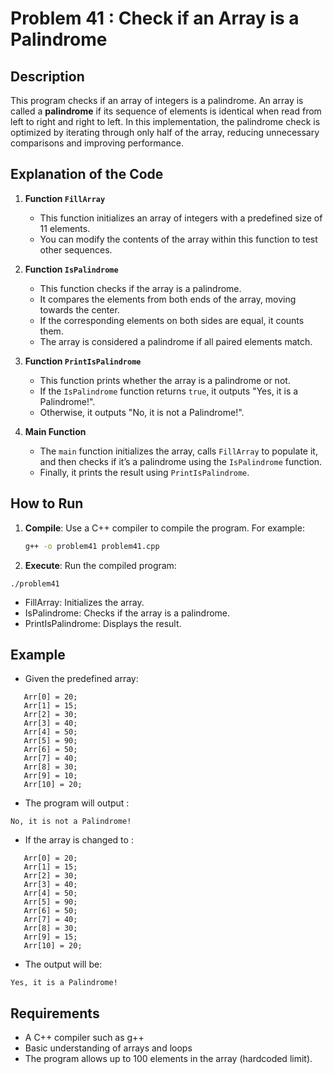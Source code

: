 # Problem 41 : Check if an Array is a Palindrome

## Description
This program checks if an array of integers is a palindrome. An array is called a **palindrome** if its sequence of elements is identical when read from left to right and right to left.
In this implementation, the palindrome check is optimized by iterating through only half of the array, reducing unnecessary comparisons and improving performance.


## Explanation of the Code

1. **Function `FillArray`**
   - This function initializes an array of integers with a predefined size of 11 elements.
   - You can modify the contents of the array within this function to test other sequences.

2. **Function `IsPalindrome`**
   - This function checks if the array is a palindrome.
   - It compares the elements from both ends of the array, moving towards the center.
   - If the corresponding elements on both sides are equal, it counts them.
   - The array is considered a palindrome if all paired elements match.

3. **Function `PrintIsPalindrome`**
   - This function prints whether the array is a palindrome or not.
   - If the `IsPalindrome` function returns `true`, it outputs "Yes, it is a Palindrome!".
   - Otherwise, it outputs "No, it is not a Palindrome!".

4. **Main Function**
   - The `main` function initializes the array, calls `FillArray` to populate it, and then checks if it’s a palindrome using the `IsPalindrome` function.
   - Finally, it prints the result using `PrintIsPalindrome`.


## How to Run

1. **Compile**: Use a C++ compiler to compile the program. For example:
   ```bash
   g++ -o problem41 problem41.cpp
   ```

 2. **Execute**: Run the compiled program:
 ```
./problem41
 ```
* FillArray: Initializes the array.
* IsPalindrome: Checks if the array is a palindrome.
* PrintIsPalindrome: Displays the result.
## Example
- Given the predefined array:
 ```
	Arr[0] = 20;
	Arr[1] = 15;
	Arr[2] = 30;
	Arr[3] = 40;
	Arr[4] = 50;
	Arr[5] = 90;
	Arr[6] = 50;
	Arr[7] = 40;
	Arr[8] = 30;
	Arr[9] = 10;
	Arr[10] = 20;
 ```
 -  The program will output :
```
No, it is not a Palindrome!
```
- If the array is changed to :
 ```
	Arr[0] = 20;
	Arr[1] = 15;
	Arr[2] = 30;
	Arr[3] = 40;
	Arr[4] = 50;
	Arr[5] = 90;
	Arr[6] = 50;
	Arr[7] = 40;
	Arr[8] = 30;
	Arr[9] = 15;
	Arr[10] = 20;
 ```
 -  The output will be:
```
Yes, it is a Palindrome!
```

## Requirements
- A C++ compiler such as g++
- Basic understanding of arrays and loops
- The program allows up to 100 elements in the array (hardcoded limit).